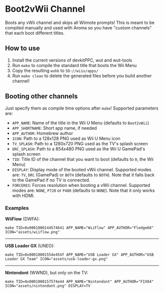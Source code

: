 # Boot2vWii Channel

Boots any vWii channel and skips all Wiimote prompts! This is meant to be compiled manually and used with Aroma so you
have "custom channels" that each boot different titles.

## How to use

1. Install the current versions of devkitPPC, wut and wut-tools
2. Run `make` to compile the standard title that boots the Wii Menu
3. Copy the resulting `wuhb` to `SD://wiiu/apps/`
4. Run `make clean` to delete the generated files before you build another channel!

## Booting other channels

Just specify them as compile time options after `make`! Supported parameters are:

- `APP_NAME`: Name of the title in the Wii U Menu (defaults to `Boot2vWii`)
- `APP_SHORTNAME`: Short app name, if needed
- `APP_AUTHOR`: Homebrew author
- `ICON`: Path to a 128x128 PNG used as Wii U Menu icon
- `TV_SPLASH`: Path to a 1280x720 PNG used as the TV's splash screen
- `DRC_SPLASH`: Path to a 854x480 PNG used as the Wii U GamePad's splash screen
- `TID`: Title ID of the channel that you want to boot (defaults to `0`, the Wii Menu)
- `DISPLAY`: Display mode of the booted vWii channel. Supported modes are: `TV`, `DRC` (GamePad) or `BOTH` (defaults
  to `BOTH`). Note that it falls back to the GamePad if no TV is connected.
- `FORCERES`: Forces resolution when booting a vWii channel. Supported modes are: `NONE`, `P720` or `P480` (defaults
  to `NONE`). Note that it only works with HDMI.

### Examples

**WiiFlow** (DWFA):

    make TID=0x0001000144574641 APP_NAME="WiiFlow" APP_AUTHOR="Fledge68" ICON="assets/wiiflow.png"

---

**USB Loader GX** (UNEO):

    make TID=0x00010001554e454f APP_NAME="USB Loader GX" APP_AUTHOR="USB Loader GX Team" ICON="assets/usb-loader-gx.png"

---

**Nintendont** (WWND), but only on the TV:

    make TID=0x0001000157574e44 APP_NAME="Nintendont" APP_AUTHOR="FIX94" ICON="assets/nintendont.png" DISPLAY=TV
